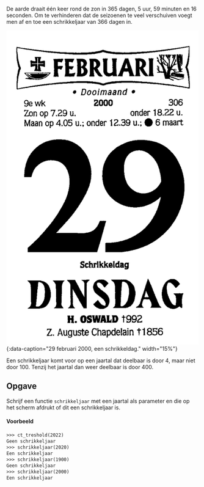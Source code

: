 De aarde draait één keer rond de zon in 365 dagen, 5 uur, 59 minuten en 16 seconden. Om te verhinderen dat de seizoenen te veel verschuiven voegt men af en toe een schrikkeljaar van 366 dagen in.

![Schrikkeldag](media/druivelaar.gif "Schrikkeldag"){:data-caption="29 februari 2000, een schrikkeldag." width="15%"}

Een schrikkeljaar komt voor op een jaartal dat deelbaar is door 4, maar niet door 100. Tenzij het jaartal dan weer deelbaar is door 400.

## Opgave
Schrijf een functie `schrikkeljaar` met een jaartal als parameter en die op het scherm afdrukt of dit een schrikkeljaar is.

#### Voorbeeld
```
>>> ct_treshold(2022)
Geen schrikkeljaar
>>> schrikkeljaar(2020)
Een schrikkeljaar
>>> schrikkeljaar(1900)
Geen schrikkeljaar
>>> schrikkeljaar(2000)
Een schrikkeljaar
```